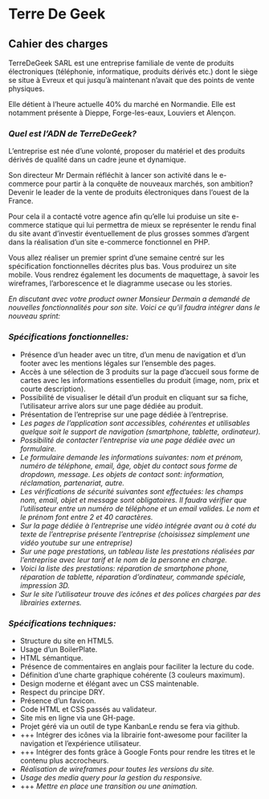 # **Terre De Geek**

## **Cahier des charges**

TerreDeGeek SARL est une entreprise familiale de vente de produits électroniques (téléphonie, informatique, produits dérivés etc.) 
dont le siège se situe à Evreux et qui jusqu’à maintenant n’avait que des points de vente physiques.
 
Elle détient à l’heure actuelle 40% du marché en Normandie. Elle est notamment présente à Dieppe, Forge-les-eaux, Louviers et Alençon. 

### ***Quel est l’ADN de TerreDeGeek?*** 

L’entreprise est née d’une volonté, proposer du matériel et des produits dérivés de qualité dans un cadre jeune et dynamique.

Son directeur Mr Dermain réfléchit à lancer son activité dans le e-commerce pour partir à la conquête de nouveaux marchés, son ambition? 
Devenir le leader de la vente de produits électroniques dans l’ouest de la France.
 
Pour cela il a contacté votre agence afin qu’elle lui produise un site e-commerce statique qui lui permettra de mieux se représenter 
le rendu final du site avant d’investir éventuellement de plus grosses sommes d’argent dans la réalisation d’un site e-commerce fonctionnel en PHP.

Vous allez réaliser un premier sprint d’une semaine centré sur les spécification fonctionnelles décrites plus bas. Vous produirez un site mobile. 
Vous rendrez également les documents de maquettage, à savoir les wireframes, l’arborescence et le diagramme usecase ou les stories.

*En discutant avec votre product owner Monsieur Dermain a demandé de nouvelles fonctionnalités pour son site. Voici ce qu’il faudra intégrer dans le nouveau sprint:*

### ***Spécifications fonctionnelles:***
- Présence d’un header avec un titre, d’un menu de navigation et d’un footer avec les mentions légales sur l’ensemble des pages.
- Accès à une sélection de 3 produits sur la page d’accueil sous forme de cartes avec les informations essentielles du produit (image, nom, prix et courte description).
- Possibilité de visualiser le détail d’un produit en cliquant sur sa fiche, l’utilisateur arrive alors sur une page dédiée au produit.
- Présentation de l’entreprise sur une page dédiée à l’entreprise.
- *Les pages de l’application sont accessibles, cohérentes et utilisables quelque soit le support de navigation (smartphone, tablette, ordinateur).*
- *Possibilité de contacter l’entreprise via une page dédiée avec un formulaire.*
- *Le formulaire demande les informations suivantes: nom et prénom, numéro de téléphone, email, âge, objet du contact sous forme de dropdown, message.* 
*Les objets de contact sont: information, réclamation, partenariat, autre.*
- *Les vérifications de sécurité suivantes sont effectuées: les champs nom, email, objet et message sont obligatoires.* 
*Il faudra vérifier que l’utilisateur entre un numéro de téléphone et un email valides. Le nom et le prénom font entre 2 et 40 caractères.*
- *Sur la page dédiée à l’entreprise une vidéo intégrée avant ou à coté du texte de l’entreprise présente l’entreprise (choisissez simplement une vidéo youtube sur une entreprise)* 
- *Sur une page prestations, un tableau liste les prestations réalisées par l’entreprise avec leur tarif et le nom de la personne en charge.* 
- *Voici la liste des prestations: réparation de smartphone phone, réparation de tablette, réparation d’ordinateur, commande spéciale, impression 3D.*
- *Sur le site l’utilisateur trouve des icônes et des polices chargées par des librairies externes.*

### ***Spécifications techniques:***
- Structure du site en HTML5.
- Usage d’un BoilerPlate.
- HTML sémantique.
- Présence de commentaires en anglais pour faciliter la lecture du code.
- Définition d’une charte graphique cohérente (3 couleurs maximum).
- Design moderne et élégant avec un CSS maintenable.
- Respect du principe DRY.
- Présence d’un favicon.
- Code HTML et CSS passés au validateur.
- Site mis en ligne via une GH-page.
- Projet géré via un outil de type KanbanLe rendu se fera via github. 
- +++ Intégrer des icônes via la librairie font-awesome pour faciliter la navigation et l’expérience utilisateur.
- +++ Intégrer des fonts grâce à Google Fonts pour rendre les titres et le contenu plus accrocheurs.
- *Réalisation de wireframes pour toutes les versions du site.*
- *Usage des media query pour la gestion du responsive.*
- +++ *Mettre en place une transition ou une animation.*
